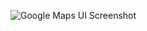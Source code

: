 ![Google Maps UI Screenshot](https://github.com/Nickopusan13/Nickopusan-Portofolio/blob/master/Google%20Maps%20Scraper/Image/Google%20Maps%20UI.png?raw=true)
